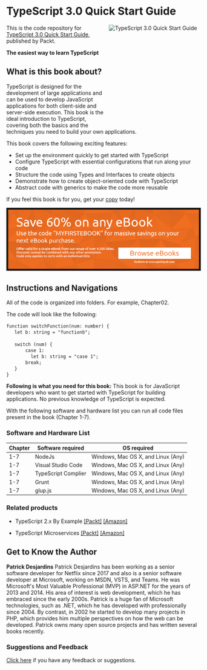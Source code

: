 # TypeScript 3.0 Quick Start Guide

<a href="https://www.packtpub.com/application-development/typescript-30-quick-start-guide?utm_source=github&utm_medium=repository&utm_campaign=9781789345575"><img src="https://dz13w8afd47il.cloudfront.net/sites/default/files/imagecache/ppv4_main_book_cover/cover_11153.png" alt="TypeScript 3.0 Quick Start Guide" height="256px" align="right"></a>

This is the code repository for [TypeScript 3.0 Quick Start Guide](https://www.packtpub.com/application-development/typescript-30-quick-start-guide?utm_source=github&utm_medium=repository&utm_campaign=9781789345575), published by Packt.

**The easiest way to learn TypeScript**

## What is this book about?
TypeScript is designed for the development of large applications and can be used to develop JavaScript applications for both client-side and server-side execution. This book is the ideal introduction to TypeScript, covering both the basics and the techniques you need to build your own applications.


This book covers the following exciting features:
* Set up the environment quickly to get started with TypeScript 
* Configure TypeScript with essential configurations that run along your code
* Structure the code using Types and Interfaces to create objects 
* Demonstrate how to create object-oriented code with TypeScript
* Abstract code with generics to make the code more reusable

If you feel this book is for you, get your [copy](https://www.amazon.com/dp/178934557X) today!

<a href="https://www.packtpub.com/?utm_source=github&utm_medium=banner&utm_campaign=GitHubBanner"><img src="https://raw.githubusercontent.com/PacktPublishing/GitHub/master/GitHub.png" 
alt="https://www.packtpub.com/" border="5" /></a>


## Instructions and Navigations
All of the code is organized into folders. For example, Chapter02.

The code will look like the following:
```
function switchFunction(num: number) {
   let b: string = "functionb";

   switch (num) {
       case 1:
         let b: string = "case 1";
       break;
   }
}
```

**Following is what you need for this book:**
This book is for JavaScript developers who want to get started with TypeScript for building applications. No previous knowledge of TypeScript is expected.

With the following software and hardware list you can run all code files present in the book (Chapter 1-7).

### Software and Hardware List

| Chapter  | Software required                   | OS required                        |
| -------- | ------------------------------------| -----------------------------------|
| 1-7      | NodeJs                              | Windows, Mac OS X, and Linux (Any) |
| 1-7      | Visual Studio Code                  | Windows, Mac OS X, and Linux (Any) |
| 1-7      | TypeScript Complier                 | Windows, Mac OS X, and Linux (Any) |
| 1-7      | Grunt                               | Windows, Mac OS X, and Linux (Any) |
| 1-7      | glup.js                             | Windows, Mac OS X, and Linux (Any) |


### Related products
* TypeScript 2.x By Example [[Packt]](https://www.packtpub.com/application-development/typescript-2x-example?utm_source=github&utm_medium=repository&utm_campaign=9781787280038) [[Amazon]](https://www.amazon.com/dp/1788293770)

* TypeScript Microservices [[Packt]](https://www.packtpub.com/application-development/typescript-microservices?utm_source=github&utm_medium=repository&utm_campaign=9781788830751) [[Amazon]](https://www.amazon.com/dp/178883075X)

## Get to Know the Author
**Patrick Desjardins**
Patrick Desjardins has been working as a senior software developer for Netflix since 2017 and also is a senior software developer at Microsoft, working on MSDN, VSTS, and Teams. He was Microsoft's Most Valuable Professional (MVP) in ASP.NET for the years of 2013 and 2014. His area of interest is web development, which he has embraced since the early 2000s.
Patrick is a huge fan of Microsoft technologies, such as .NET, which he has developed with professionally since 2004. By contrast, in 2002 he started to develop many projects in PHP, which provides him multiple perspectives on how the web can be developed.
Patrick owns many open source projects and has written several books recently.


### Suggestions and Feedback
[Click here](https://docs.google.com/forms/d/e/1FAIpQLSdy7dATC6QmEL81FIUuymZ0Wy9vH1jHkvpY57OiMeKGqib_Ow/viewform) if you have any feedback or suggestions.


